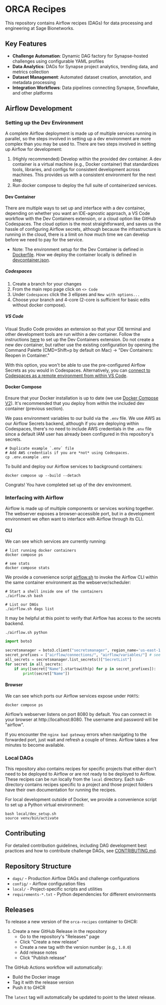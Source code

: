# ORCA Recipes

This repository contains Airflow recipes (DAGs) for data processing and engineering at Sage Bionetworks.

## Key Features

- **Challenge Automation**: Dynamic DAG factory for Synapse-hosted challenges using configurable YAML profiles
- **Data Analytics**: DAGs for Synapse project analytics, trending data, and metrics collection
- **Dataset Management**: Automated dataset creation, annotation, and metadata processing
- **Integration Workflows**: Data pipelines connecting Synapse, Snowflake, and other platforms

## Airflow Development

### Setting up the Dev Environment 

A complete Airflow deployment is made up of multiple services running in parallel, so the steps involved in setting up a dev environment are more complex than you may be used to. There are two steps involved in setting up Airflow for development:

1. (Highly recommended) Develop within the provided dev container. A dev container is a virtual machine (e.g., Docker container) that standardizes tools, libraries, and configs for consistent development across machines. This provides us with a consistent environment for the next step.
2. Run docker compose to deploy the full suite of containerized services.

#### Dev Container

There are multiple ways to set up and interface with a dev container, depending on whether you want an IDE-agnostic approach, a VS Code workflow with the Dev Containers extension, or a cloud option like GitHub Codespaces. The cloud option is the most straightforward, and saves us the hassle of configuring Airflow secrets, although because the infrastructure is running in the cloud, there is a limit on how much time we can develop before we need to pay for the service. 

* Note: The environment setup for the Dev Container is defined in [Dockerfile](./Dockerfile). _How_ we deploy the container locally is defined in [devcontainer.json](.devcontainer/devcontainer.json).

##### Codespaces

1. Create a branch for your changes
2. From the main repo page click on `<> Code`
3. Under `Codespaces` click the 3 ellipses and `New with options...`
4. Choose your branch and 4-core (2-core is sufficient for basic edits without docker compose).

##### VS Code

Visual Studio Code provides an extension so that your IDE terminal and other development tools are run within a dev container. Follow the instructions [here](https://code.visualstudio.com/docs/devcontainers/tutorial) to set up the Dev Containers extension. Do not create a new dev container, but rather use the existing configuration by opening the Command Palette (CMD+Shift+p by default on Mac) → "Dev Containers: Reopen in Container."

With this option, you won't be able to use the pre-configured Airflow Secrets as you would in Codespaces. Alternatively, you can [connect to Codespaces as a remote environment from within VS Code](https://docs.github.com/en/codespaces/developing-in-a-codespace/using-github-codespaces-in-visual-studio-code).

#### Docker Compose

Ensure that your Docker installation is up to date (we use [Docker Compose V2](https://docs.docker.com/compose/compose-v2/)). It's recommended that you deploy from within the included dev container (previous section).

We pass environment variables to our build via the `.env` file. We use AWS as our Airflow Secrets backend, although if you are deploying within Codespaces, there's no need to include AWS credentials in the `.env` file since a default IAM user has already been configured in this repository's secrets.

```console
# Duplicate example `.env` file
# Add AWS credentials if you are *not* using Codespaces.
cp .env.example .env
```

To build and deploy our Airflow services to background containers:

```console
docker compose up --build --detach
```

Congrats! You have completed set up of the dev environment.

### Interfacing with Airflow

Airflow is made up of multiple components or services working together. The webserver exposes a browser-accessible port, but in a development environment we often want to interface with Airflow through its CLI.

#### CLI

We can see which services are currently running:
```console
# list running docker containers
docker compose ps

# see stats
docker compose stats
```

We provide a convenience script [airflow.sh](./airflow.sh) to invoke the Airflow CLI within the same container environment as the webserver/scheduler:

```console
# Start a shell inside one of the containers
./airflow.sh bash

# List our DAGs
./airflow.sh dags list
```

It may be helpful at this point to verify that Airflow has access to the secrets backend.
```console
./airflow.sh python
```
```python
import boto3

secretsmanager = boto3.client("secretsmanager", region_name='us-east-1')
secret_prefixes = ["airflow/connections/", "airflow/variables/"] # see secrets.backend_kwargs in airflow.cfg
all_secrets = secretsmanager.list_secrets()["SecretList"]
for secret in all_secrets:
    if any([secret["Name"].startswith(p) for p in secret_prefixes]):
        print(secret["Name"])
```

#### Browser

We can see which ports our Airflow services expose under `PORTS`:
```
docker compose ps
```

Airflow’s webserver listens on port 8080 by default. You can connect in your browser at http://localhost:8080. The username and password will be "airflow".

If you encounter the `nginx bad gateway` errors when navigating to the forwarded port, just wait and refresh a couple of times. Airflow takes a few minutes to become available.

### Local DAGs

This repository also contains recipes for specific projects that either don't need to be deployed to Airflow or are not ready to be deployed to Airflow. These recipes can be run locally from the `local` directory. Each sub-directory contains recipes specific to a project and those project folders have their own documentation for running the recipes.

For local development outside of Docker, we provide a convenience script to set up a Python virtual environment:

```console
bash local/dev_setup.sh
source venv/bin/activate
```

## Contributing

For detailed contribution guidelines, including DAG development best practices and how to contribute challenge DAGs, see [CONTRIBUTING.md](CONTRIBUTING.md).

## Repository Structure

- `dags/` - Production Airflow DAGs and challenge configurations
- `config/` - Airflow configuration files
- `local/` - Project-specific scripts and utilities
- `requirements-*.txt` - Python dependencies for different environments

## Releases

To release a new version of the `orca-recipes` container to GHCR:

1. Create a new GitHub Release in the repository
   - Go to the repository's "Releases" page
   - Click "Create a new release"
   - Create a new tag with the version number (e.g., `1.0.0`)
   - Add release notes
   - Click "Publish release"

The GitHub Actions workflow will automatically:
- Build the Docker image
- Tag it with the release version
- Push it to GHCR

The `latest` tag will automatically be updated to point to the latest release.
